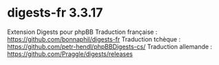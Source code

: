 # digests-fr 3.3.17
Extension Digests pour phpBB
Traduction française : https://github.com/bonnaphil/digests-fr
Traduction tchèque : https://github.com/petr-hendl/phpBBDigests-cs/
Traduction allemande : https://github.com/Praggle/digests/releases
